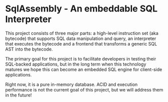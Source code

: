 # SqlAssembly - An embeddable SQL Interpreter

This project consists of three major parts: a high-level instruction set (aka bytecode) that supports SQL data manipulation and query, an interpreter that executes the bytecode and a frontend that transforms a generic SQL AST into the bytecode.

The primary goal for this project is to facilitate developers in testing their SQL-backed applications, but in the long term when this technology matures we hope this can become an embedded SQL engine for client-side applications.

Right now, it is a pure in-memory database. ACID and execution performance is not the current goal of this project, but we will address them in the future!
